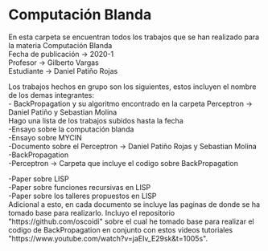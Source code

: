 # Computación Blanda
<html>
    <head>
        <p>En esta carpeta se encuentran todos los trabajos que se han realizado para la materia Computación Blanda</br>
        Fecha de publicación -> 2020-1</br>
        Profesor -> Gilberto Vargas</br>
        Estudiante -> Daniel Patiño Rojas</p>
    </head>
    <body>
        <p>Los trabajos hechos en grupo son los siguientes, estos incluyen el nombre de los demas integrantes:</br>
            - BackPropagation y su algoritmo encontrado en la carpeta Perceptron -> Daniel Patiño y Sebastian Molina</br>
        Hago una lista de los trabajos subidos hasta la fecha</br>
            -Ensayo sobre la computación blanda</br>
            -Ensayo sobre MYCIN</br>
            -Documento sobre el Perceptron -> Daniel Patiño Rojas y Sebastian Molina</br>
            -BackPropagation</br>
            -Perceptron -> Carpeta que incluye el codigo sobre BackPropagation</p>
            -Paper sobre LISP</br>
            -Paper sobre funciones recursivas en LISP</br>
            -Paper sobre los talleres propuestos en LISP</br>
    </body>
Adicional a esto, en cada documento se incluye las paginas de donde se ha tomado base para realizarlo.
Incluyo el repositorio "https://github.com/oscoidi" sobre el cual he tomado base para realizar el codigo de BackPropagation en conjunto con estos videos tutoriales "https://www.youtube.com/watch?v=jaEIv_E29sk&t=1005s".
